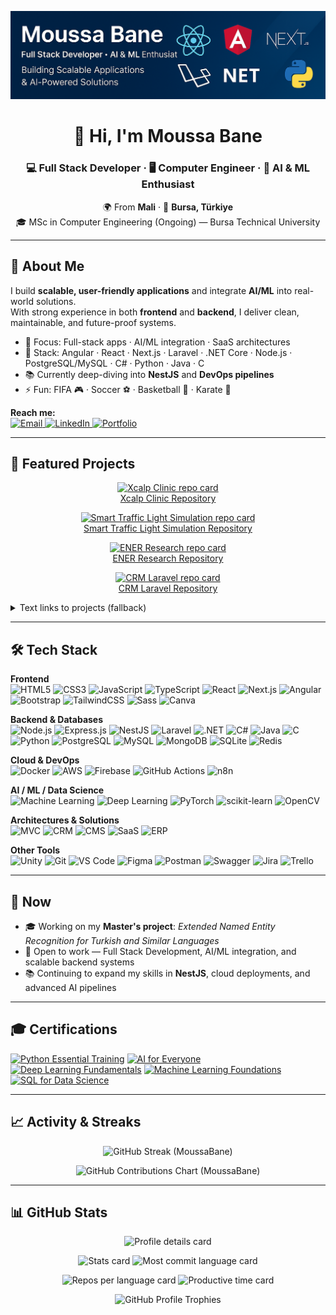 <p align="center">
  <img src="./img/MoussaBane%20Github%20Banner.png" alt="Moussa Bane - Full Stack Developer" />
</p>

<h1 align="center">👋 Hi, I'm Moussa Bane</h1>
<h3 align="center">💻 Full Stack Developer · 🖥️ Computer Engineer · 🤖 AI & ML Enthusiast</h3>

<p align="center">
  🌍 From <b>Mali</b> · 📍 <b>Bursa, Türkiye</b><br/>
  🎓 MSc in Computer Engineering (Ongoing) — Bursa Technical University
</p>

---

## 🚀 About Me

I build <b>scalable, user-friendly applications</b> and integrate <b>AI/ML</b> into real-world solutions.  
With strong experience in both <b>frontend</b> and <b>backend</b>, I deliver clean, maintainable, and future-proof systems.

- 🎯 Focus: Full-stack apps · AI/ML integration · SaaS architectures  
- 💼 Stack: Angular · React · Next.js · Laravel · .NET Core · Node.js · PostgreSQL/MySQL · C# · Python · Java · C  
- 📚 Currently deep-diving into <b>NestJS</b> and <b>DevOps pipelines</b>  
- ⚡ Fun: FIFA 🎮 · Soccer ⚽ · Basketball 🏀 · Karate 🥋  

<b>Reach me:</b>  
<a href="mailto:banemoussa2001@gmail.com" title="Email Moussa" aria-label="Email Moussa">
  <img alt="Email" src="https://img.shields.io/badge/Email-banemoussa2001%40gmail.com-red?style=flat&logo=gmail">
</a>
<a href="https://www.linkedin.com/in/moussa-bane-19b5a91ba" title="Connect on LinkedIn" aria-label="LinkedIn Profile">
  <img alt="LinkedIn" src="https://img.shields.io/badge/LinkedIn-Connect-blue?style=flat&logo=linkedin">
</a>
<a href="https://moussabane.com" title="Visit Portfolio" aria-label="Portfolio Website">
  <img alt="Portfolio" src="https://img.shields.io/badge/Portfolio-moussabane.com-black?style=flat&logo=google-chrome">
</a>

---

## 🌟 Featured Projects

<!--
Notes:
- These cards come from github-readme-stats (can be rate-limited). Text links below ensure repos are always reachable.
- If an image fails, use the fallback links or refresh.
-->

<p align="center">
  <a href="https://github.com/MoussaBane/Xcalp-Clinic" title="Go to Xcalp Clinic repository" aria-label="Xcalp Clinic repository">
    <img src="https://github-readme-stats.vercel.app/api/pin/?username=MoussaBane&repo=Xcalp-Clinic&theme=radical&cache_seconds=7200" alt="Xcalp Clinic repo card" />
  </a>
  <br/>
  <a href="https://github.com/MoussaBane/Xcalp-Clinic" title="Xcalp Clinic Repository">Xcalp Clinic Repository</a>
</p>

<p align="center">
  <a href="https://github.com/MoussaBane/Smart-Traffic-Light-Simulation" title="Go to Smart Traffic Light Simulation repository" aria-label="Smart Traffic Light Simulation repository">
    <img src="https://github-readme-stats.vercel.app/api/pin/?username=MoussaBane&repo=Smart-Traffic-Light-Simulation&theme=radical&cache_seconds=7200" alt="Smart Traffic Light Simulation repo card" />
  </a>
  <br/>
  <a href="https://github.com/MoussaBane/Smart-Traffic-Light-Simulation" title="Smart Traffic Light Simulation Repository">Smart Traffic Light Simulation Repository</a>
</p>

<p align="center">
  <a href="https://github.com/MoussaBane/ENER-Research" title="Go to ENER Research repository" aria-label="ENER Research repository">
    <img src="https://github-readme-stats.vercel.app/api/pin/?username=MoussaBane&repo=ENER-Research&theme=radical&cache_seconds=7200" alt="ENER Research repo card" />
  </a>
  <br/>
  <a href="https://github.com/MoussaBane/ENER-Research" title="ENER Research Repository">ENER Research Repository</a>
</p>

<p align="center">
  <a href="https://github.com/MoussaBane/CRM-Laravel" title="Go to CRM Laravel repository" aria-label="CRM Laravel repository">
    <img src="https://github-readme-stats.vercel.app/api/pin/?username=MoussaBane&repo=CRM-Laravel&theme=radical&cache_seconds=7200" alt="CRM Laravel repo card" />
  </a>
  <br/>
  <a href="https://github.com/MoussaBane/CRM-Laravel" title="CRM Laravel Repository">CRM Laravel Repository</a>
</p>

<!-- Minimal fallback list (keeps things usable if images fail) -->
<details>
  <summary>Text links to projects (fallback)</summary>

- Xcalp Clinic: https://github.com/MoussaBane/Xcalp-Clinic
- Smart Traffic Light Simulation: https://github.com/MoussaBane/Smart-Traffic-Light-Simulation
- ENER Research: https://github.com/MoussaBane/ENER-Research
- CRM Laravel: https://github.com/MoussaBane/CRM-Laravel
</details>

---

## 🛠️ Tech Stack

**Frontend**  
![HTML5](https://img.shields.io/badge/HTML5-E34F26?style=flat&logo=html5&logoColor=white)
![CSS3](https://img.shields.io/badge/CSS3-1572B6?style=flat&logo=css3&logoColor=white)
![JavaScript](https://img.shields.io/badge/JavaScript-F7DF1E?style=flat&logo=javascript&logoColor=black)
![TypeScript](https://img.shields.io/badge/TypeScript-3178C6?style=flat&logo=typescript&logoColor=white)
![React](https://img.shields.io/badge/React-20232A?style=flat&logo=react&logoColor=61DAFB)
![Next.js](https://img.shields.io/badge/Next.js-000000?style=flat&logo=next.js&logoColor=white)
![Angular](https://img.shields.io/badge/Angular-DD0031?style=flat&logo=angular&logoColor=white)
![Bootstrap](https://img.shields.io/badge/Bootstrap-563D7C?style=flat&logo=bootstrap&logoColor=white)
![TailwindCSS](https://img.shields.io/badge/Tailwind_CSS-38B2AC?style=flat&logo=tailwind-css&logoColor=white)
![Sass](https://img.shields.io/badge/Sass-CC6699?style=flat&logo=sass&logoColor=white)
![Canva](https://img.shields.io/badge/Canva-00C4CC?style=flat&logo=canva&logoColor=white)

**Backend & Databases**  
![Node.js](https://img.shields.io/badge/Node.js-339933?style=flat&logo=node.js&logoColor=white)
![Express.js](https://img.shields.io/badge/Express.js-000000?style=flat&logo=express&logoColor=white)
![NestJS](https://img.shields.io/badge/NestJS-E0234E?style=flat&logo=nestjs&logoColor=white)
![Laravel](https://img.shields.io/badge/Laravel-FF2D20?style=flat&logo=laravel&logoColor=white)
![.NET](https://img.shields.io/badge/.NET_Core-512BD4?style=flat&logo=dotnet&logoColor=white)
![C#](https://img.shields.io/badge/C%23-239120?style=flat&logo=c-sharp&logoColor=white)
![Java](https://img.shields.io/badge/Java-007396?style=flat&logo=java&logoColor=white)
![C](https://img.shields.io/badge/C-00599C?style=flat&logo=c&logoColor=white)
![Python](https://img.shields.io/badge/Python-3776AB?style=flat&logo=python&logoColor=white)
![PostgreSQL](https://img.shields.io/badge/PostgreSQL-316192?style=flat&logo=postgresql&logoColor=white)
![MySQL](https://img.shields.io/badge/MySQL-005C84?style=flat&logo=mysql&logoColor=white)
![MongoDB](https://img.shields.io/badge/MongoDB-47A248?style=flat&logo=mongodb&logoColor=white)
![SQLite](https://img.shields.io/badge/SQLite-003B57?style=flat&logo=sqlite&logoColor=white)
![Redis](https://img.shields.io/badge/Redis-DC382D?style=flat&logo=redis&logoColor=white)

**Cloud & DevOps**  
![Docker](https://img.shields.io/badge/Docker-2496ED?style=flat&logo=docker&logoColor=white)
![AWS](https://img.shields.io/badge/AWS-232F3E?style=flat&logo=amazon-aws&logoColor=white)
![Firebase](https://img.shields.io/badge/Firebase-FFCA28?style=flat&logo=firebase&logoColor=black)
![GitHub Actions](https://img.shields.io/badge/GitHub_Actions-2088FF?style=flat&logo=github-actions&logoColor=white)
![n8n](https://img.shields.io/badge/n8n-EA4B8B?style=flat&logo=n8n&logoColor=white)

**AI / ML / Data Science**  
![Machine Learning](https://img.shields.io/badge/Machine%20Learning-102230?style=flat&logo=python&logoColor=white)
![Deep Learning](https://img.shields.io/badge/Deep%20Learning-EE4C2C?style=flat&logo=pytorch&logoColor=white)
![PyTorch](https://img.shields.io/badge/PyTorch-EE4C2C?style=flat&logo=pytorch&logoColor=white)
![scikit-learn](https://img.shields.io/badge/scikit--learn-F7931E?style=flat&logo=scikit-learn&logoColor=white)
![OpenCV](https://img.shields.io/badge/OpenCV-5C3EE8?style=flat&logo=opencv&logoColor=white)

**Architectures & Solutions**  
![MVC](https://img.shields.io/badge/MVC-000000?style=flat&logo=archlinux&logoColor=white)
![CRM](https://img.shields.io/badge/CRM-FF6F00?style=flat&logo=oracle&logoColor=white)
![CMS](https://img.shields.io/badge/CMS-21759B?style=flat&logo=wordpress&logoColor=white)
![SaaS](https://img.shields.io/badge/SaaS-00ADEF?style=flat&logo=cloudflare&logoColor=white)
![ERP](https://img.shields.io/badge/ERP-4A90E2?style=flat&logo=sap&logoColor=white)

**Other Tools**  
![Unity](https://img.shields.io/badge/Unity-000000?style=flat&logo=unity&logoColor=white)
![Git](https://img.shields.io/badge/Git-F05032?style=flat&logo=git&logoColor=white)
![VS Code](https://img.shields.io/badge/VS_Code-007ACC?style=flat&logo=visual-studio-code&logoColor=white)
![Figma](https://img.shields.io/badge/Figma-F24E1E?style=flat&logo=figma&logoColor=white)
![Postman](https://img.shields.io/badge/Postman-FF6C37?style=flat&logo=postman&logoColor=white)
![Swagger](https://img.shields.io/badge/Swagger-85EA2D?style=flat&logo=swagger&logoColor=black)
![Jira](https://img.shields.io/badge/Jira-0052CC?style=flat&logo=jira&logoColor=white)
![Trello](https://img.shields.io/badge/Trello-0052CC?style=flat&logo=trello&logoColor=white)

---

## 📌 Now

- 🎓 Working on my <b>Master's project</b>: <i>Extended Named Entity Recognition for Turkish and Similar Languages</i>  
- 💼 Open to work — Full Stack Development, AI/ML integration, and scalable backend systems  
- 📚 Continuing to expand my skills in <b>NestJS</b>, cloud deployments, and advanced AI pipelines

---

## 🎓 Certifications

<!-- Replace the placeholder links below with full certificate URLs -->
<a href="#" title="Python Essential Training">![Python Essential Training](https://img.shields.io/badge/Python%20Essential%20Training-3776AB?style=flat&logo=python&logoColor=white)</a>
<a href="#" title="AI for Everyone">![AI for Everyone](https://img.shields.io/badge/AI%20for%20Everyone-FF6F00?style=flat&logo=google-cloud&logoColor=white)</a>
<a href="#" title="Deep Learning Fundamentals">![Deep Learning Fundamentals](https://img.shields.io/badge/Deep%20Learning%20Fundamentals-EE4C2C?style=flat&logo=pytorch&logoColor=white)</a>
<a href="#" title="Machine Learning Foundations">![Machine Learning Foundations](https://img.shields.io/badge/Machine%20Learning%20Foundations-102230?style=flat&logo=python&logoColor=white)</a>
<a href="#" title="SQL for Data Science">![SQL for Data Science](https://img.shields.io/badge/SQL%20for%20Data%20Science-4479A1?style=flat&logo=mysql&logoColor=white)</a>

---

## 📈 Activity & Streaks

<p align="center">
  <img
    src="https://streak-stats.demolab.com?user=MoussaBane&theme=radical&hide_border=true&date_format=j%20M%5B%20Y%5D"
    height="165"
    alt="GitHub Streak (MoussaBane)"
    loading="lazy"
  />
</p>

<p align="center">
  <img
    src="https://ghchart.rshah.org/FF4E6A/MoussaBane"
    alt="GitHub Contributions Chart (MoussaBane)"
    width="700"
    loading="lazy"
  />
</p>

---

## 📊 GitHub Stats

<p align="center">
  <img src="https://github-profile-summary-cards.vercel.app/api/cards/profile-details?username=MoussaBane&theme=radical" alt="Profile details card" />
</p>

<p align="center">
  <img src="https://github-profile-summary-cards.vercel.app/api/cards/stats?username=MoussaBane&theme=radical" height="180" alt="Stats card" />
  <img src="https://github-profile-summary-cards.vercel.app/api/cards/most-commit-language?username=MoussaBane&theme=radical" height="180" alt="Most commit language card" />
</p>

<p align="center">
  <img src="https://github-profile-summary-cards.vercel.app/api/cards/repos-per-language?username=MoussaBane&theme=radical" height="180" alt="Repos per language card" />
  <img src="https://github-profile-summary-cards.vercel.app/api/cards/productive-time?username=MoussaBane&theme=radical&utcOffset=3" height="180" alt="Productive time card" />
</p>

<p align="center">
  <img src="https://github-profile-trophy.vercel.app/?username=MoussaBane&theme=dracula&no-frame=true&margin-w=10" alt="GitHub Profile Trophies" />
</p>

